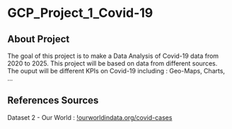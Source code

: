 # GCP_Project_1_Covid-19

## About Project

The goal of this project is to make a Data Analysis of Covid-19 data from 2020 to 2025.
This project will be based on data from different sources.
The ouput will be different KPIs on Covid-19 including : Geo-Maps, Charts, ...

## References Sources 

Dataset 2 - Our World : [!ourworldindata.org/covid-cases](https://ourworldindata.org/covid-cases)
